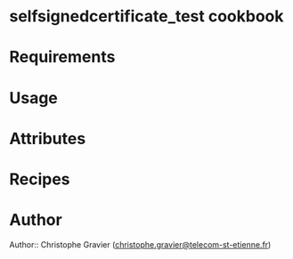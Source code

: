 # selfsignedcertificate_test cookbook

# Requirements

# Usage

# Attributes

# Recipes

# Author

Author:: Christophe Gravier (<christophe.gravier@telecom-st-etienne.fr>)
